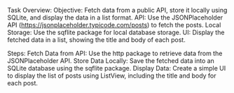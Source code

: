 Task Overview:
Objective: Fetch data from a public API, store it locally using SQLite, and display the data in a list format.
API: Use the JSONPlaceholder API (https://jsonplaceholder.typicode.com/posts) to fetch the posts.
Local Storage: Use the sqflite package for local database storage.
UI: Display the fetched data in a list, showing the title and body of each post.

Steps:
Fetch Data from API: Use the http package to retrieve data from the JSONPlaceholder API.
Store Data Locally: Save the fetched data into an SQLite database using the sqflite package.
Display Data: Create a simple UI to display the list of posts using ListView, including the title and body for each post.